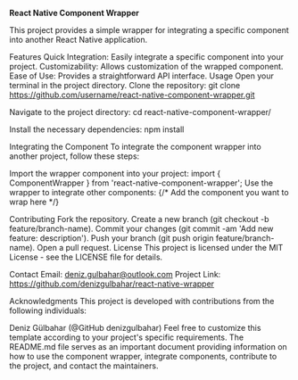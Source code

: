 **React Native Component Wrapper**

This project provides a simple wrapper for integrating a specific component into another React Native application.

Features
Quick Integration: Easily integrate a specific component into your project.
Customizability: Allows customization of the wrapped component.
Ease of Use: Provides a straightforward API interface.
Usage
Open your terminal in the project directory.
Clone the repository:
git clone https://github.com/username/react-native-component-wrapper.git

Navigate to the project directory:
cd react-native-component-wrapper/

Install the necessary dependencies:
npm install

Integrating the Component
To integrate the component wrapper into another project, follow these steps:

Import the wrapper component into your project:
import { ComponentWrapper } from 'react-native-component-wrapper';
Use the wrapper to integrate other components:
<ComponentWrapper>
  {/* Add the component you want to wrap here */}
</ComponentWrapper>

Contributing
Fork the repository.
Create a new branch (git checkout -b feature/branch-name).
Commit your changes (git commit -am 'Add new feature: description').
Push your branch (git push origin feature/branch-name).
Open a pull request.
License
This project is licensed under the MIT License - see the LICENSE file for details.

Contact
Email: deniz.gulbahar@outlook.com
Project Link: https://github.com/denizgulbahar/react-native-wrapper

Acknowledgments
This project is developed with contributions from the following individuals:

Deniz Gülbahar (@GitHub denizgulbahar)
Feel free to customize this template according to your project's specific requirements. The README.md file serves as an important document providing information on how to use the component wrapper, integrate components, contribute to the project, and contact the maintainers.